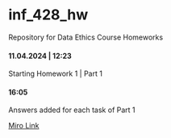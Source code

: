 # inf_428_hw
Repository for Data Ethics Course Homeworks

#### 11.04.2024 | 12:23 
Starting Homework 1 | Part 1

#### 16:05
Answers added for each task of Part 1

[Miro Link](https://miro.com/app/board/uXjVKszXmHY=/?share_link_id=468845003912)
